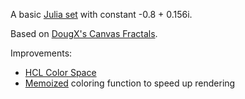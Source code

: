 A basic [Julia set](http://paulbourke.net/fractals/juliaset/) with constant -0.8 + 0.156i.

Based on [DougX's Canvas Fractals](http://dougx.net/fractals/fractals.html).

Improvements:

* [HCL Color Space](http://bl.ocks.org/3425926)
* [Memoized](http://underscorejs.org/#memoize) coloring function to speed up rendering